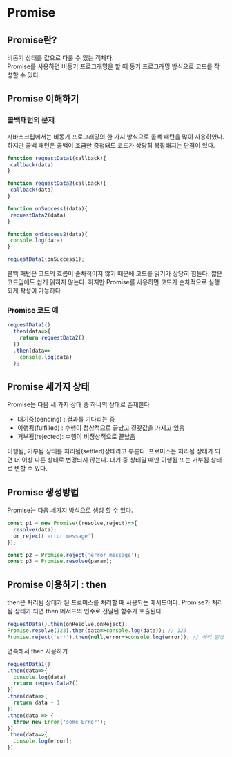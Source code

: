 # Promise
## Promise란?
비동기 상태를 값으로 다룰 수 있는 객체다.  
Promise를 사용하면 비동기 프로그래밍을 할 때 동기 프로그래밍 방식으로 코드를 작성할 수 있다. 

## Promise 이해하기 
### 콜백패턴의 문제
자바스크립에서는 비동기 프로그래밍의 한 가지 방식으로 콜백 패턴을 많이 사용하였다. 하지만 콜백 패턴은 콜백이 조금만 중첩돼도 코드가 상당히 복잡해지는 단점이 있다.
```jsx 
function requestData1(callback){
 callback(data)
}

function requestData2(callback){
 callback(data)
}

function onSuccess1(data){
 requestData2(data)
}

function onSuccess2(data){
 console.log(data)
}

requestData1(onSuccess1);
```
콜백 패턴은 코드의 흐름이 순차적이지 않기 때문에 코드를 읽기가 상당히 힘들다. 짧은 코드임에도 쉽게 읽히지 않는다.
하지만 Promise를 사용하면 코드가 순차적으로 실행되게 작성이 가능하다 

### Promise 코드 예 
```jsx
requestData1()
 .then(data=>{
    return requestData2();
  })
  .then(data=>
    console.log(data)
  );
```

## Promise 세가지 상태 
Promise는 다음 세 가지 상태 중 하나의 상태로 존재한다 

- 대기중(pending) : 결과를 기다리는 중 
- 이행됨(fulfilled) : 수행이 정상적으로 끝났고 결괏값을 가지고 있음
- 거부됨(rejected): 수행이 비정상적으로 끝났음

이행됨, 거부됨 상태를 처리됨(settled)상태라고 부른다. 프로미스는 처리됨 상태가 되면 더 이상 다른 상태로 변경되지 않는다. 대기 중 상태일 때만 이행됨 또는 거부됨 상태로 변할 수 있다.

## Promise 생성방법
Promise는 다음 세가지 방식으로 생성 할 수 있다. 
```jsx
const p1 = new Promise((resolve,reject)=>{
  resolve(data);
  or reject('error message')
});

const p2 = Promise.reject('error message');
const p3 = Promise.resolve(param);
```

## Promise 이용하기 : then
then은 처리됨 상태가 된 프로미스를 처리할 때 사용되는 메서드이다. Promise가 처리됨 상태가 되면 then 메서드의 인수로 전달된 함수가 호출된다.
```jsx
requestData().then(onResolve,onReject);
Promise.resolve(123).then(data=>console.log(data)); // 123
Promise.reject('err').then(null,error=>console.log(error)); // 에러 발생
```
연속해서 then 사용하기 

```jsx
requestData1()
.then(data=>{
  console.log(data)
  return requestData2()
})
.then(data=>{
  return data + 1
})
.then(data => {
  throw new Error('some Error');
})
.then(data=>{
  console.log(error);
})
```

